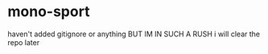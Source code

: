 mono-sport
==========

haven't added gitignore or anything BUT IM IN SUCH A RUSH i will clear the repo later